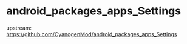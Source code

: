 # android_packages_apps_Settings
upstream: https://github.com/CyanogenMod/android_packages_apps_Settings
